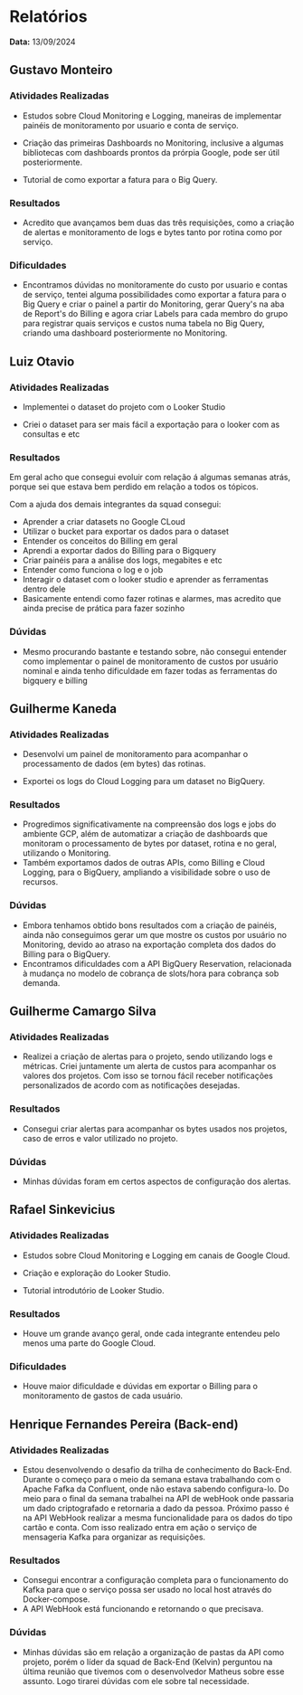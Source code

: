 # Relatórios

**Data:** 13/09/2024

## Gustavo Monteiro

### Atividades Realizadas

- Estudos sobre Cloud Monitoring e Logging, maneiras de implementar painéis de monitoramento por usuario e conta de serviço.

- Criação das primeiras Dashboards no Monitoring, inclusive a algumas bibliotecas com dashboards prontos da prórpia Google, pode ser útil posteriormente.

- Tutorial de como exportar a fatura para o Big Query.

### Resultados
- Acredito que avançamos bem duas das três requisições, como a criação de alertas e monitoramento de logs e bytes tanto por rotina como por serviço.

### Dificuldades

- Encontramos dúvidas no monitoramente do custo por usuario e contas de serviço, tentei alguma possibilidades como exportar a fatura para o Big Query e criar o painel a partir do Monitoring, gerar Query's na aba de Report's do Billing e agora criar Labels para cada membro do grupo para registrar quais serviços e custos numa tabela no Big Query, criando uma dashboard posteriormente no Monitoring.

## Luiz Otavio

### Atividades Realizadas

- Implementei o dataset do projeto com o Looker Studio

- Criei o dataset para ser mais fácil a exportação para o looker com as consultas e etc

### Resultados

Em geral acho que consegui evoluir com relação á algumas semanas atrás, porque sei que estava bem perdido em relação a todos os tópicos.

Com a ajuda dos demais integrantes da squad consegui:

- Aprender a criar datasets no Google CLoud
- Utilizar o bucket para exportar os dados para o dataset
- Entender os conceitos do Billing em geral
- Aprendi a exportar dados do Billing para o Bigquery
- Criar painéis para a análise dos logs, megabites e etc
- Entender como funciona o log e o job
- Interagir o dataset com o looker studio e aprender as ferramentas dentro dele
- Basicamente entendi como fazer rotinas e alarmes, mas acredito que ainda precise de prática para fazer sozinho


### Dúvidas 

- Mesmo procurando bastante e testando sobre, não consegui entender como implementar o painel de monitoramento de custos por usuário nominal e ainda tenho dificuldade em fazer todas as ferramentas do bigquery e billing

## Guilherme Kaneda

### Atividades Realizadas

- Desenvolvi um painel de monitoramento para acompanhar o processamento de dados (em bytes) das rotinas.

- Exportei os logs do Cloud Logging para um dataset no BigQuery.

### Resultados

- Progredimos significativamente na compreensão dos logs e jobs do ambiente GCP, além de automatizar a criação de dashboards que monitoram o processamento de bytes por dataset, rotina e no geral, utilizando o Monitoring.
- Também exportamos dados de outras APIs, como Billing e Cloud Logging, para o BigQuery, ampliando a visibilidade sobre o uso de recursos.

### Dúvidas 

- Embora tenhamos obtido bons resultados com a criação de painéis, ainda não conseguimos gerar um que mostre os custos por usuário no Monitoring, devido ao atraso na exportação completa dos dados do Billing para o BigQuery.
- Encontramos dificuldades com a API BigQuery Reservation, relacionada à mudança no modelo de cobrança de slots/hora para cobrança sob demanda.

## Guilherme Camargo Silva

### Atividades Realizadas
- Realizei a criação de alertas para o projeto, sendo utilizando logs e métricas. Criei juntamente um alerta de custos para acompanhar os valores dos projetos. Com isso se tornou fácil receber notificações personalizados de acordo com as notificações desejadas.

### Resultados
* Consegui criar alertas para acompanhar os bytes usados nos projetos, caso de erros e valor utilizado no projeto.

### Dúvidas
- Minhas dúvidas foram em certos aspectos de configuração dos alertas.

## Rafael Sinkevicius

### Atividades Realizadas

- Estudos sobre Cloud Monitoring e Logging em canais de Google Cloud.

- Criação e exploração do Looker Studio.

- Tutorial introdutório de Looker Studio.

### Resultados
- Houve um grande avanço geral, onde cada integrante entendeu pelo menos uma parte do Google Cloud.

### Dificuldades

- Houve maior dificuldade e dúvidas em exportar o Billing para o monitoramento de gastos de cada usuário.

## Henrique Fernandes Pereira (Back-end)

### Atividades Realizadas
- Estou desenvolvendo o desafio da trilha de conhecimento do Back-End.
Durante o começo para o meio da semana estava trabalhando com o Apache Fafka da Confluent, onde não estava sabendo configura-lo. Do meio para o final da semana trabalhei na API de webHook onde passaria um dado criptografado e retornaria a dado da pessoa. Próximo passo é na API WebHook realizar a mesma funcionalidade para os dados do tipo cartão e conta. Com isso realizado entra em ação o serviço de mensageria Kafka para organizar as requisições.

### Resultados
* Consegui encontrar a configuração completa para o funcionamento do Kafka para que o serviço possa ser usado no local host através do Docker-compose.
* A API WebHook está funcionando e retornando o que precisava.

### Dúvidas
- Minhas dúvidas são em relação a organização de pastas da API como projeto, porém o líder da squad de Back-End (Kelvin) perguntou na última reunião que tivemos com o desenvolvedor Matheus sobre esse assunto. Logo tirarei dúvidas com ele sobre tal necessidade.
